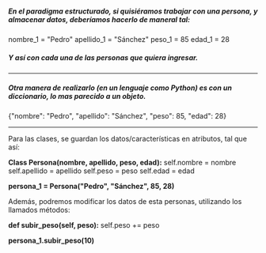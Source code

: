 ##### En el paradigma estructurado, si quisiéramos trabajar con una persona, y almacenar datos, deberíamos hacerlo de maneral tal:

nombre_1 = "Pedro"
apellido_1 = "Sánchez"
peso_1 = 85
edad_1 = 28

##### Y así con cada una de las personas que quiera ingresar.

---------------------------------------------------------------------------

##### Otra manera de realizarlo (en un lenguaje como Python) es con un diccionario, lo mas parecido a un objeto.

{"nombre": "Pedro", "apellido": "Sánchez", "peso": 85, "edad": 28}

---------------------------------------------------------------------------

Para las clases, se guardan los datos/características en atributos, tal que así:

**Class Persona(nombre, apellido, peso, edad):**
	self.nombre = nombre
	self.apellido = apellido
	self.peso = peso
	self.edad = edad

**persona_1 = Persona("Pedro", "Sánchez", 85, 28)**

Además, podremos modificar los datos de esta personas, utilizando los llamados métodos:

**def subir_peso(self, peso):**
	self.peso += peso

**persona_1.subir_peso(10)**

